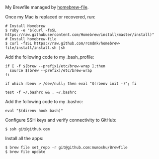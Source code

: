 My Brewfile managed by [homebrew-file](https://github.com/rcmdnk/homebrew-file).

Once my Mac is replaced or recovered, run:

```
# Install Homebrew
$ ruby -e "$(curl -fsSL https://raw.githubusercontent.com/Homebrew/install/master/install)"
# Install homebrew-file
$ curl -fsSL https://raw.github.com/rcmdnk/homebrew-file/install/install.sh |sh
```

Add the following code to my .bash_profile:

```
if [ -f $(brew --prefix)/etc/brew-wrap ];then
  source $(brew --prefix)/etc/brew-wrap
fi

if which rbenv > /dev/null; then eval "$(rbenv init -)"; fi

test -f ~/.bashrc && . ~/.bashrc
```

Add the following code to my .bashrc:

```
eval "$(direnv hook bash)"
```

Configure SSH keys and verify connectivity to GitHub:

```
$ ssh git@github.com
```

Install all the apps:

```
$ brew file set_repo -r git@github.com:mumoshu/Brewfile
$ brew file update
```
